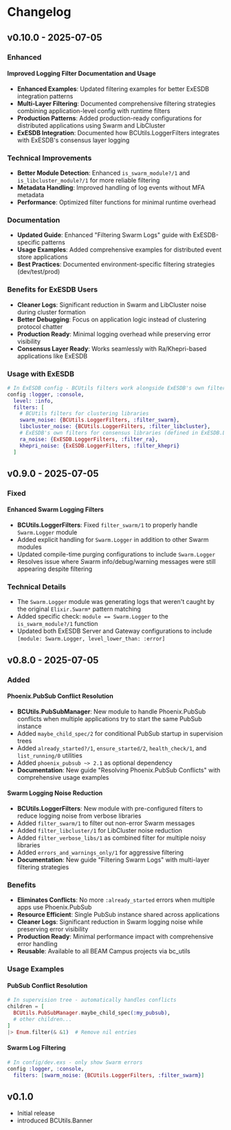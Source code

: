 # Changelog

## v0.10.0 - 2025-07-05

### Enhanced

#### Improved Logging Filter Documentation and Usage
- **Enhanced Examples**: Updated filtering examples for better ExESDB integration patterns
- **Multi-Layer Filtering**: Documented comprehensive filtering strategies combining application-level config with runtime filters
- **Production Patterns**: Added production-ready configurations for distributed applications using Swarm and LibCluster
- **ExESDB Integration**: Documented how BCUtils.LoggerFilters integrates with ExESDB's consensus layer logging

### Technical Improvements
- **Better Module Detection**: Enhanced `is_swarm_module?/1` and `is_libcluster_module?/1` for more reliable filtering
- **Metadata Handling**: Improved handling of log events without MFA metadata
- **Performance**: Optimized filter functions for minimal runtime overhead

### Documentation
- **Updated Guide**: Enhanced "Filtering Swarm Logs" guide with ExESDB-specific patterns
- **Usage Examples**: Added comprehensive examples for distributed event store applications
- **Best Practices**: Documented environment-specific filtering strategies (dev/test/prod)

### Benefits for ExESDB Users
- **Cleaner Logs**: Significant reduction in Swarm and LibCluster noise during cluster formation
- **Better Debugging**: Focus on application logic instead of clustering protocol chatter
- **Production Ready**: Minimal logging overhead while preserving error visibility
- **Consensus Layer Ready**: Works seamlessly with Ra/Khepri-based applications like ExESDB

### Usage with ExESDB

```elixir
# In ExESDB config - BCUtils filters work alongside ExESDB's own filters
config :logger, :console,
  level: :info,
  filters: [
    # BCUtils filters for clustering libraries
    swarm_noise: {BCUtils.LoggerFilters, :filter_swarm},
    libcluster_noise: {BCUtils.LoggerFilters, :filter_libcluster},
    # ExESDB's own filters for consensus libraries (defined in ExESDB.LoggerFilters)
    ra_noise: {ExESDB.LoggerFilters, :filter_ra},
    khepri_noise: {ExESDB.LoggerFilters, :filter_khepri}
  ]
```

## v0.9.0 - 2025-07-05

### Fixed

#### Enhanced Swarm Logging Filters
- **BCUtils.LoggerFilters**: Fixed `filter_swarm/1` to properly handle `Swarm.Logger` module
- Added explicit handling for `Swarm.Logger` in addition to other Swarm modules
- Updated compile-time purging configurations to include `Swarm.Logger`
- Resolves issue where Swarm info/debug/warning messages were still appearing despite filtering

### Technical Details
- The `Swarm.Logger` module was generating logs that weren't caught by the original `Elixir.Swarm*` pattern matching
- Added specific check: `module == Swarm.Logger` to the `is_swarm_module?/1` function
- Updated both ExESDB Server and Gateway configurations to include `[module: Swarm.Logger, level_lower_than: :error]`

## v0.8.0 - 2025-07-05

### Added

#### Phoenix.PubSub Conflict Resolution
- **BCUtils.PubSubManager**: New module to handle Phoenix.PubSub conflicts when multiple applications try to start the same PubSub instance
- Added `maybe_child_spec/2` for conditional PubSub startup in supervision trees
- Added `already_started?/1`, `ensure_started/2`, `health_check/1`, and `list_running/0` utilities
- Added `phoenix_pubsub ~> 2.1` as optional dependency
- **Documentation**: New guide "Resolving Phoenix.PubSub Conflicts" with comprehensive usage examples

#### Swarm Logging Noise Reduction
- **BCUtils.LoggerFilters**: New module with pre-configured filters to reduce logging noise from verbose libraries
- Added `filter_swarm/1` to filter out non-error Swarm messages
- Added `filter_libcluster/1` for LibCluster noise reduction
- Added `filter_verbose_libs/1` as combined filter for multiple noisy libraries
- Added `errors_and_warnings_only/1` for aggressive filtering
- **Documentation**: New guide "Filtering Swarm Logs" with multi-layer filtering strategies

### Benefits
- **Eliminates Conflicts**: No more `:already_started` errors when multiple apps use Phoenix.PubSub
- **Resource Efficient**: Single PubSub instance shared across applications
- **Cleaner Logs**: Significant reduction in Swarm logging noise while preserving error visibility
- **Production Ready**: Minimal performance impact with comprehensive error handling
- **Reusable**: Available to all BEAM Campus projects via bc_utils

### Usage Examples

#### PubSub Conflict Resolution
```elixir
# In supervision tree - automatically handles conflicts
children = [
  BCUtils.PubSubManager.maybe_child_spec(:my_pubsub),
  # other children...
]
|> Enum.filter(& &1)  # Remove nil entries
```

#### Swarm Log Filtering
```elixir
# In config/dev.exs - only show Swarm errors
config :logger, :console,
  filters: [swarm_noise: {BCUtils.LoggerFilters, :filter_swarm}]
```

## v0.1.0

- Initial release
- introduced BCUtils.Banner
